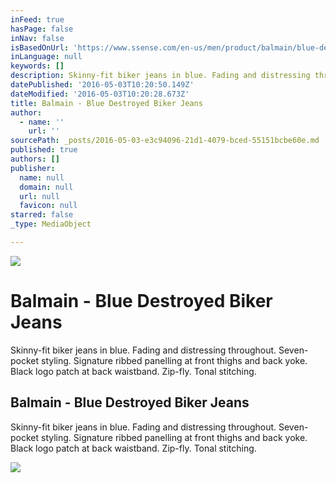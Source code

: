 ```yaml
---
inFeed: true
hasPage: false
inNav: false
isBasedOnUrl: 'https://www.ssense.com/en-us/men/product/balmain/blue-destroyed-biker-jeans/1393953?utm_source=2178999&utm_medium=affiliate&utm_campaign=generic&utm_term=10569670'
inLanguage: null
keywords: []
description: Skinny-fit biker jeans in blue. Fading and distressing throughout. Seven-pocket styling. Signature ribbed panelling at front thighs and back yoke. Black logo patch at back waistband. Zip-fly. Tonal stitching.
datePublished: '2016-05-03T10:20:50.149Z'
dateModified: '2016-05-03T10:20:28.673Z'
title: Balmain - Blue Destroyed Biker Jeans
author:
  - name: ''
    url: ''
sourcePath: _posts/2016-05-03-e3c94096-21d1-4079-bced-55151bcbe60e.md
published: true
authors: []
publisher:
  name: null
  domain: null
  url: null
  favicon: null
starred: false
_type: MediaObject

---
```

![](https://imgflo.herokuapp.com/graph/vahj1ThiexotieMo/ecc3cf07192d0a48d6e73607ade53026/passthrough.jpg?height=600&input=https%3A%2F%2Fs3-us-west-2.amazonaws.com%2Fthe-grid-img%2Fp%2F29c44740869ba890fea1fe59cd274a282d2c584b.jpg&width=240)

# Balmain - Blue Destroyed Biker Jeans

Skinny-fit biker jeans in blue. Fading and distressing throughout. Seven-pocket styling. Signature ribbed panelling at front thighs and back yoke. Black logo patch at back waistband. Zip-fly. Tonal stitching.

<article style=""><h1>Balmain - Blue Destroyed Biker Jeans</h1><p>Skinny-fit biker jeans in blue. Fading and distressing throughout. Seven-pocket styling. Signature ribbed panelling at front thighs and back yoke. Black logo patch at back waistband. Zip-fly. Tonal stitching.</p><img src="https://s3-us-west-2.amazonaws.com/the-grid-img/p/29c44740869ba890fea1fe59cd274a282d2c584b.jpg" /></article>